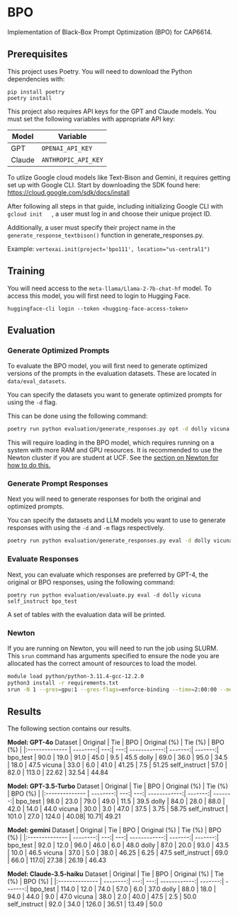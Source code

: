# BPO

Implementation of Black-Box Prompt Optimization (BPO) for CAP6614.

## Prerequisites

This project uses Poetry. You will need to download the Python dependencies with:

```
pip install poetry
poetry install
```

This project also requires API keys for the GPT and Claude models. You must set the following variables with appropriate API key:

| Model | Variable |
| ----- | -------- |
| GPT | `OPENAI_API_KEY` |
| Claude| `ANTHROPIC_API_KEY` |

To utlize Google cloud models like Text-Bison and Gemini, it requires getting set up with Google CLI. Start by downloading the SDK found here: https://cloud.google.com/sdk/docs/install

After following all steps in that guide, including initializing Google CLI with ``` gcloud init    ```, a user must log in and choose their unique project ID.

Additionally, a user must specify their project name in the ```generate_response_textbison()``` function in generate_responses.py.

Example:
```vertexai.init(project='bpo111', location="us-central1")```

## Training

You will need access to the `meta-llama/Llama-2-7b-chat-hf` model. 
To access this model, you will first need to login to Hugging Face.

```
huggingface-cli login --token <hugging-face-access-token>
```

## Evaluation

### Generate Optimized Prompts

To evaluate the BPO model, you will first need to generate optimized versions of the prompts in the evaluation datasets. These are located in `data/eval_datasets`.

You can specify the datasets you want to generate optimized prompts for using the `-d` flag.

This can be done using the following command:

```bash
poetry run python evaluation/generate_responses.py opt -d dolly vicuna self_instruct bpo_test
```

This will require loading in the BPO model, which requires running on a system with more RAM and GPU resources. It is recommended to use the Newton cluster if you are student at UCF. See the [section on Newton for how to do this.](#newton)

### Generate Prompt Responses

Next you will need to generate responses for both the original and optimized prompts.

You can specify the datasets and LLM models you want to use to generate responses with using the `-d` and `-m` flags respectively.

```bash
poetry run python evaluation/generate_responses.py eval -d dolly vicuna self_instruct bpo_test
```

### Evaluate Responses

Next, you can evaluate which responses are preferred by GPT-4, the original or BPO responses, using the following command:

```
poetry run python evaluation/evaluate.py eval -d dolly vicuna self_instruct bpo_test
```

A set of tables with the evaluation data will be printed.

### Newton

If you are running on Newton, you will need to run the job using SLURM.
This `srun` command has arguments specified to ensure the node you are allocated has the correct amount of resources to load the model.

```bash
module load python/python-3.11.4-gcc-12.2.0
python3 install -r requirements.txt
srun -N 1 --gres=gpu:1 --gres-flags=enforce-binding --time=2:00:00 --mem=70G --constraint="gpu32|gpu80" python3 evaluation/generate_responses.py opt -d dolly vicuna self_instruct bpo_test
```

## Results

The following section contains our results.

**Model: GPT-4o**
Dataset        | Original | Tie | BPO | Original (%) | Tie (%) | BPO (%) |
|:-------------- | --------:| ---:| ---:| ------------:| -------:| -------:|
bpo_test       | 90.0  | 19.0  | 91.0  |   45.0  |  9.5  |  45.5
dolly          | 69.0  | 36.0  | 95.0  |   34.5  |  18.0 |  47.5
vicuna         | 33.0  | 6.0   | 41.0  |  41.25  |  7.5  | 51.25
self_instruct  | 57.0  | 82.0  | 113.0 |  22.62  | 32.54 | 44.84

**Model: GPT-3.5-Turbo**
Dataset        | Original | Tie | BPO | Original (%) | Tie (%) | BPO (%) |
|:-------------- | --------:| ---:| ---:| ------------:| -------:| -------:|
bpo_test       | 98.0  | 23.0  | 79.0  | 49.0 | 11.5 | 39.5
dolly          | 84.0  | 28.0  | 88.0  | 42.0 | 14.0 | 44.0
vicuna         | 30.0  |  3.0  | 47.0  | 37.5 | 3.75 | 58.75
self_instruct  | 101.0 | 27.0  | 124.0 | 40.08| 10.71| 49.21

**Model: gemini**
Dataset        | Original | Tie | BPO | Original (%) | Tie (%) | BPO (%) |
|:-------------- | --------:| ---:| ---:| ------------:| -------:| -------:|
bpo_test       | 92.0 | 12.0 | 96.0 | 46.0  | 6.0   | 48.0
dolly          | 87.0 | 20.0 | 93.0 | 43.5  | 10.0  | 46.5 
vicuna         | 37.0 | 5.0  | 38.0 | 46.25 | 6.25  | 47.5
self_instruct  | 69.0 | 66.0 | 117.0| 27.38 | 26.19 | 46.43

**Model: Claude-3.5-haiku**
Dataset        | Original | Tie | BPO | Original (%) | Tie (%) | BPO (%) |
|:-------------- | --------:| ---:| ---:| ------------:| -------:| -------:|
bpo_test       | 114.0 | 12.0 | 74.0 | 57.0 | 6.0 | 37.0
dolly          | 88.0 | 18.0 | 94.0 | 44.0 | 9.0 | 47.0
vicuna         | 38.0 |  2.0 | 40.0 | 47.5 | 2.5 | 50.0
self_instruct  | 92.0 | 34.0 | 126.0 | 36.51 | 13.49 | 50.0
